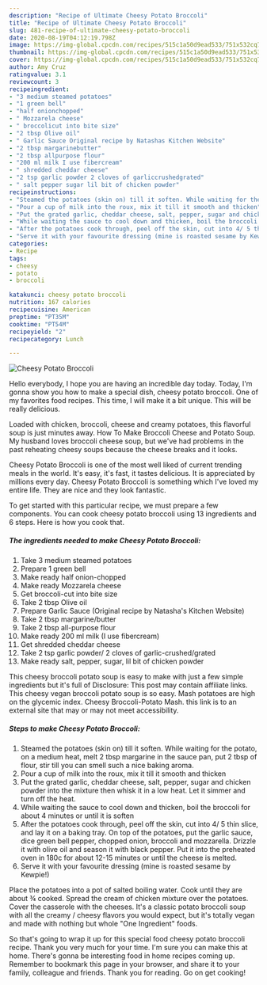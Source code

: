 ```yaml
---
description: "Recipe of Ultimate Cheesy Potato Broccoli"
title: "Recipe of Ultimate Cheesy Potato Broccoli"
slug: 481-recipe-of-ultimate-cheesy-potato-broccoli
date: 2020-08-19T04:12:19.798Z
image: https://img-global.cpcdn.com/recipes/515c1a50d9ead533/751x532cq70/cheesy-potato-broccoli-recipe-main-photo.jpg
thumbnail: https://img-global.cpcdn.com/recipes/515c1a50d9ead533/751x532cq70/cheesy-potato-broccoli-recipe-main-photo.jpg
cover: https://img-global.cpcdn.com/recipes/515c1a50d9ead533/751x532cq70/cheesy-potato-broccoli-recipe-main-photo.jpg
author: Amy Cruz
ratingvalue: 3.1
reviewcount: 3
recipeingredient:
- "3 medium steamed potatoes"
- "1 green bell"
- "half onionchopped"
- " Mozzarela cheese"
- " broccolicut into bite size"
- "2 tbsp Olive oil"
- " Garlic Sauce Original recipe by Natashas Kitchen Website"
- "2 tbsp margarinebutter"
- "2 tbsp allpurpose flour"
- "200 ml milk I use fibercream"
- " shredded cheddar cheese"
- "2 tsp garlic powder 2 cloves of garliccrushedgrated"
- " salt pepper sugar lil bit of chicken powder"
recipeinstructions:
- "Steamed the potatoes (skin on) till it soften. While waiting for the potato, on a medium heat, melt 2 tbsp margarine in the sauce pan, put 2 tbsp of flour, stir till you can smell such a nice baking aroma."
- "Pour a cup of milk into the roux, mix it till it smooth and thicken"
- "Put the grated garlic, cheddar cheese, salt, pepper, sugar and chicken powder into the mixture then whisk it in a low heat. Let it simmer and turn off the heat."
- "While waiting the sauce to cool down and thicken, boil the broccoli for about 4 minutes or until it is soften"
- "After the potatoes cook through, peel off the skin, cut into 4/ 5 thin slice, and lay it on a baking tray. On top of the potatoes, put the garlic sauce, dice green bell pepper, chopped onion, broccoli and mozzarella. Drizzle it with olive oil and season it with black pepper. Put it into the preheated oven in 180c for about 12-15 minutes or until the cheese is melted."
- "Serve it with your favourite dressing (mine is roasted sesame by Kewpie!)"
categories:
- Recipe
tags:
- cheesy
- potato
- broccoli

katakunci: cheesy potato broccoli 
nutrition: 167 calories
recipecuisine: American
preptime: "PT35M"
cooktime: "PT54M"
recipeyield: "2"
recipecategory: Lunch

---
```



![Cheesy Potato Broccoli](https://img-global.cpcdn.com/recipes/515c1a50d9ead533/751x532cq70/cheesy-potato-broccoli-recipe-main-photo.jpg)

Hello everybody, I hope you are having an incredible day today. Today, I'm gonna show you how to make a special dish, cheesy potato broccoli. One of my favorites food recipes. This time, I will make it a bit unique. This will be really delicious.

Loaded with chicken, broccoli, cheese and creamy potatoes, this flavorful soup is just minutes away. How To Make Broccoli Cheese and Potato Soup. My husband loves broccoli cheese soup, but we&#39;ve had problems in the past reheating cheesy soups because the cheese breaks and it looks.

Cheesy Potato Broccoli is one of the most well liked of current trending meals in the world. It's easy, it's fast, it tastes delicious. It is appreciated by millions every day. Cheesy Potato Broccoli is something which I've loved my entire life. They are nice and they look fantastic.


To get started with this particular recipe, we must prepare a few components. You can cook cheesy potato broccoli using 13 ingredients and 6 steps. Here is how you cook that.

<!--inarticleads1-->

##### The ingredients needed to make Cheesy Potato Broccoli:

1. Take 3 medium steamed potatoes
1. Prepare 1 green bell
1. Make ready half onion-chopped
1. Make ready  Mozzarela cheese
1. Get  broccoli-cut into bite size
1. Take 2 tbsp Olive oil
1. Prepare  Garlic Sauce (Original recipe by Natasha&#39;s Kitchen Website)
1. Take 2 tbsp margarine/butter
1. Take 2 tbsp all-purpose flour
1. Make ready 200 ml milk (I use fibercream)
1. Get  shredded cheddar cheese
1. Take 2 tsp garlic powder/ 2 cloves of garlic-crushed/grated
1. Make ready  salt, pepper, sugar, lil bit of chicken powder


This cheesy broccoli potato soup is easy to make with just a few simple ingredients but it&#39;s full of Disclosure: This post may contain affiliate links. This cheesy vegan broccoli potato soup is so easy. Mash potatoes are high on the glycemic index. Cheesy Broccoli-Potato Mash. this link is to an external site that may or may not meet accessibility. 

<!--inarticleads2-->

##### Steps to make Cheesy Potato Broccoli:

1. Steamed the potatoes (skin on) till it soften. While waiting for the potato, on a medium heat, melt 2 tbsp margarine in the sauce pan, put 2 tbsp of flour, stir till you can smell such a nice baking aroma.
1. Pour a cup of milk into the roux, mix it till it smooth and thicken
1. Put the grated garlic, cheddar cheese, salt, pepper, sugar and chicken powder into the mixture then whisk it in a low heat. Let it simmer and turn off the heat.
1. While waiting the sauce to cool down and thicken, boil the broccoli for about 4 minutes or until it is soften
1. After the potatoes cook through, peel off the skin, cut into 4/ 5 thin slice, and lay it on a baking tray. On top of the potatoes, put the garlic sauce, dice green bell pepper, chopped onion, broccoli and mozzarella. Drizzle it with olive oil and season it with black pepper. Put it into the preheated oven in 180c for about 12-15 minutes or until the cheese is melted.
1. Serve it with your favourite dressing (mine is roasted sesame by Kewpie!)


Place the potatoes into a pot of salted boiling water. Cook until they are about ¾ cooked. Spread the cream of chicken mixture over the potatoes. Cover the casserole with the cheeses. It&#39;s a classic potato broccoli soup with all the creamy / cheesy flavors you would expect, but it&#39;s totally vegan and made with nothing but whole &#34;One Ingredient&#34; foods. 

So that's going to wrap it up for this special food cheesy potato broccoli recipe. Thank you very much for your time. I'm sure you can make this at home. There's gonna be interesting food in home recipes coming up. Remember to bookmark this page in your browser, and share it to your family, colleague and friends. Thank you for reading. Go on get cooking!
